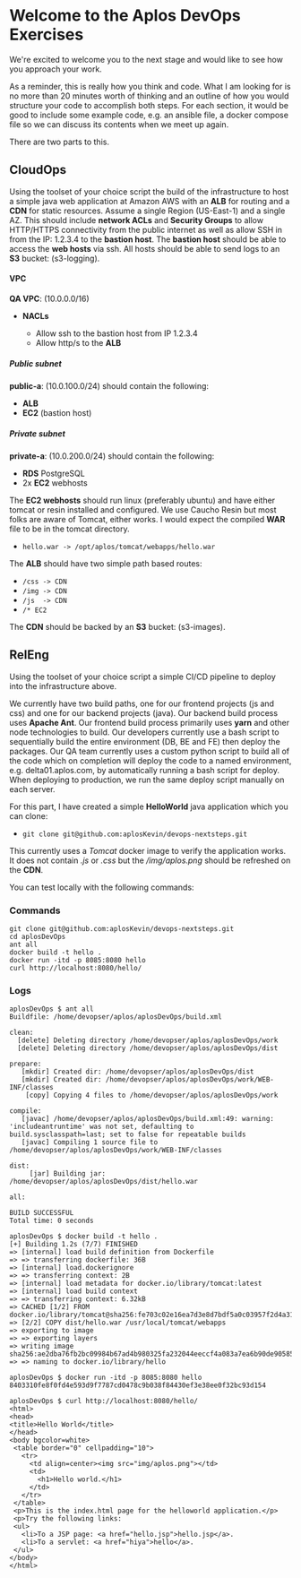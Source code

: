 # Welcome to the Aplos DevOps Exercises

We're excited to welcome you to the next stage and would like to see how you approach your work. 

As a reminder, this is really how you think and code. What I am looking for is no more than 20 minutes worth of thinking and an outline of how you would structure your code to accomplish both steps. For each section, it would be good to include some example code, e.g. an ansible file, a docker compose file so we can discuss its contents when we meet up again.  

There are two parts to this. 

## CloudOps

Using the toolset of your choice script the build of the infrastructure to host a simple java web application at Amazon AWS with an **ALB** for routing and a **CDN** for static resources. Assume a single Region (US-East-1) and a single AZ. This should include **network ACLs** and **Security Groups** to allow HTTP/HTTPS connectivity from the public internet as well as allow SSH in from the IP: 1.2.3.4 to the **bastion host**. The **bastion host** should be able to access the **web hosts** via ssh. All hosts should be able to send logs to an **S3** bucket: (s3-logging).

#### VPC
**QA VPC**: (10.0.0.0/16)

- **NACLs**

  - Allow ssh to the bastion host from IP 1.2.3.4
  - Allow http/s to the **ALB**

##### Public subnet
**public-a**: (10.0.100.0/24) should contain the following: 

- **ALB**
- **EC2** (bastion host)

##### Private subnet
**private-a**:  (10.0.200.0/24) should contain the following: 

- **RDS** PostgreSQL
- 2x **EC2** webhosts

The **EC2 webhosts** should run linux (preferably ubuntu) and have either tomcat or resin installed and configured. We use Caucho Resin but most folks are aware of Tomcat, either works. I would expect the compiled **WAR** file to be in the tomcat directory. 

- `hello.war -> /opt/aplos/tomcat/webapps/hello.war`

The **ALB** should have two simple path based routes:

- `/css -> CDN`
- `/img -> CDN`
- `/js  -> CDN`
- `/* EC2`

The **CDN** should be backed by an **S3** bucket: (s3-images).

## RelEng

Using the toolset of your choice script a simple CI/CD pipeline to deploy into the infrastructure above. 

We currently have two build paths, one for our frontend projects (js and css) and one for our backend projects (java). Our backend build process uses **Apache Ant**. Our frontend build process primarily uses **yarn** and other node technologies to build. Our developers currently use a bash script to sequentially build the entire environment (DB, BE and FE) then deploy the packages. Our QA team currently uses a custom python script to build all of the code which on completion will deploy the code to a named environment, e.g. delta01.aplos.com, by automatically running a bash script for deploy. When deploying to production, we run the same deploy script manually on each server. 

For this part, I have created a simple **HelloWorld** java application which you can clone:

- `git clone git@github.com:aplosKevin/devops-nextsteps.git`

This currently uses a *Tomcat* docker image to verify the application works. It does not contain *.js* or *.css* but the */img/aplos.png* should be refreshed on the **CDN**.

You can test locally with the following commands:

### Commands
```
git clone git@github.com:aplosKevin/devops-nextsteps.git
cd aplosDevOps
ant all
docker build -t hello .
docker run -itd -p 8085:8080 hello
curl http://localhost:8080/hello/
```
### Logs
```
aplosDevOps $ ant all
Buildfile: /home/devopser/aplos/aplosDevOps/build.xml

clean:
  [delete] Deleting directory /home/devopser/aplos/aplosDevOps/work
  [delete] Deleting directory /home/devopser/aplos/aplosDevOps/dist

prepare:
   [mkdir] Created dir: /home/devopser/aplos/aplosDevOps/dist
   [mkdir] Created dir: /home/devopser/aplos/aplosDevOps/work/WEB-INF/classes
    [copy] Copying 4 files to /home/devopser/aplos/aplosDevOps/work

compile:
   [javac] /home/devopser/aplos/aplosDevOps/build.xml:49: warning: 'includeantruntime' was not set, defaulting to build.sysclasspath=last; set to false for repeatable builds
   [javac] Compiling 1 source file to /home/devopser/aplos/aplosDevOps/work/WEB-INF/classes

dist:
     [jar] Building jar: /home/devopser/aplos/aplosDevOps/dist/hello.war

all:

BUILD SUCCESSFUL
Total time: 0 seconds
```
```
aplosDevOps $ docker build -t hello .
[+] Building 1.2s (7/7) FINISHED
=> [internal] load build definition from Dockerfile
=> => transferring dockerfile: 36B
=> [internal] load.dockerignore
=> => transferring context: 2B
=> [internal] load metadata for docker.io/library/tomcat:latest
=> [internal] load build context
=> => transferring context: 6.32kB
=> CACHED [1/2] FROM docker.io/library/tomcat@sha256:fe703c02e16ea7d3e8d7bdf5a0c03957f2d4a313cfa9ae44878a3ad12e633ccf
=> [2/2] COPY dist/hello.war /usr/local/tomcat/webapps
=> exporting to image
=> => exporting layers
=> writing image sha256:ae2dba76fb2bc09984b67ad4b980325fa232044eeccf4a083a7ea6b90de90585
=> => naming to docker.io/library/hello
```
```
aplosDevOps $ docker run -itd -p 8085:8080 hello
8403310fe8f0fd4e593d9f7787cd0478c9b038f84430ef3e38ee0f32bc93d154
```
```
aplosDevOps $ curl http://localhost:8080/hello/
<html>
<head>
<title>Hello World</title>
</head>
<body bgcolor=white>
 <table border="0" cellpadding="10">
   <tr>
     <td align=center><img src="img/aplos.png"></td>
     <td>
       <h1>Hello world.</h1>
     </td>
   </tr>
 </table>
 <p>This is the index.html page for the helloworld application.</p>
 <p>Try the following links:
 <ul>
   <li>To a JSP page: <a href="hello.jsp">hello.jsp</a>.
   <li>To a servlet: <a href="hiya">hello</a>.
 </ul>
</body>
</html>
```
